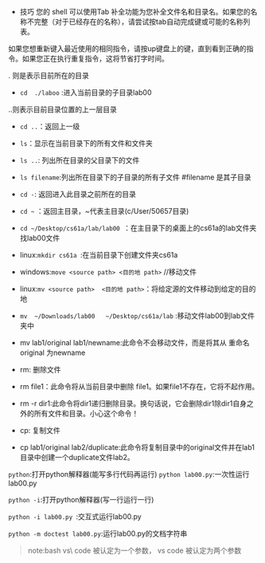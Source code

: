 - 技巧 
您的 shell 可以使用Tab 补全功能为您补全文件名和目录名。如果您的名称不完整（对于已经存在的名称），请尝试按tab自动完成键或可能的名称列表。

如果您想重新键入最近使用的相同指令，请按up键盘上的键，直到看到正确的指令。如果您正在执行重复指令，这将节省打字时间。
 
 . 则是表示目前所在的目录
 
 - `cd  ./laboo`  :进入当前目录的子目录lab00
 
 
..则表示目前目录位置的上一层目录

- `cd ..`：返回上一级
- `ls`：显示在当前目录下的所有文件和文件夹
- `ls ..`: 列出所在目录的父目录下的文件
- `ls filename`:列出所在目录下的子目录的所有子文件 #filename 是其子目录
- `cd -`:  返回进入此目录之前所在的目录
- `cd ~` ：返回主目录，~代表主目录(c/User/50657目录)
- `cd ~/Desktop/cs61a/lab/lab00 `：在主目录下的桌面上的cs61a的lab文件夹找lab00文件

- linux:`mkdir cs61a `:在当前目录下创建文件夹cs61a
- windows:`move <source path> <目的地 path>` //移动文件
- linux:`mv <source path>  <目的地 path>`：将给定源的文件移动到给定的目的地
- `mv  ~/Downloads/lab00   ~/Desktop/cs61a/lab` :移动文件lab00到lab文件夹中
- mv lab1/original lab1/newname:此命令不会移动文件，而是将其从 重命名original 为newname
- rm: 删除文件
- rm file1：此命令将从当前目录中删除 file1。如果file1不存在，它将不起作用。
-  rm -r dir1:此命令将dir1递归删除目录。换句话说，它会删除dir1除dir1自身之外的所有文件和目录。小心这个命令！
- cp: 复制文件
- cp lab1/original lab2/duplicate:此命令将复制目录中的original文件并在lab1目录中创建一个duplicate文件lab2。



```python```:打开python解释器(能写多行代码再运行)
```python lab00.py```:一次性运行lab00.py

```python -i```:打开python解释器(写一行运行一行)

```python -i lab00.py ```:交互式运行lab00.py

```python -m doctest lab00.py```:运行lab00.py的文档字符串

>note:bash vs\ code 被认定为一个参数， vs code 被认定为两个参数


